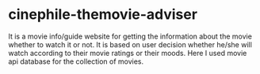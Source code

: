 # cinephile-themovie-adviser
It is a movie info/guide website for getting the information about the movie whether to watch it or not. It is based on user decision whether he/she will watch according to their movie ratings or their moods. Here I used movie api database for the collection of movies. 

